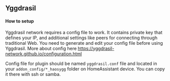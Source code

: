 ## Yggdrasil

#### How to setup

Yggdrasil network requires a config file to work. It contains private key that defines your IP, and additional settings like peers for connecting through traditional Web. You need to generate and edit your config file before using Yggdrasil. More about config here https://yggdrasil-network.github.io/configuration.html 

Config file for plugin should be named `yggdrasil.conf` file and located in your `addon_config/*_haosygg` folder on HomeAssistant device. You can copy it there with ssh or samba. 

